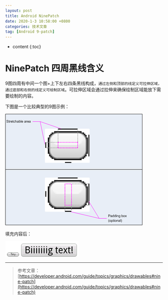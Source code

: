 ```yaml
---
layout: post
title: Android NinePatch
date: 2020-1-3 10:58:00 +0800
categories: 技术文章
tag: [Android 9-patch]
---
```


* content
{:toc}

# NinePatch 四周黑线含义  
9图四周有中间一个图+上下左右四条黑线构成，`通过左侧和顶部的线定义可拉伸区域，通过底部和右侧的线定义可绘制区域`。可拉伸区域会通过拉伸来确保绘制区域能放下需要绘制的内容。  

下图是一个比较典型的9图示例：  

![9图例子](https://raw.githubusercontent.com/hqglichao/hqglichao.github.io/master/styles/images/ninepatch_raw.png)   


填充内容后：  

![9图填充内容后](https://raw.githubusercontent.com/hqglichao/hqglichao.github.io/master/styles/images/ninepatch_examples.png)     

-------------  
>参考文章：[https://developer.android.com/guide/topics/graphics/drawables#nine-patch](https://developer.android.com/guide/topics/graphics/drawables#nine-patch)